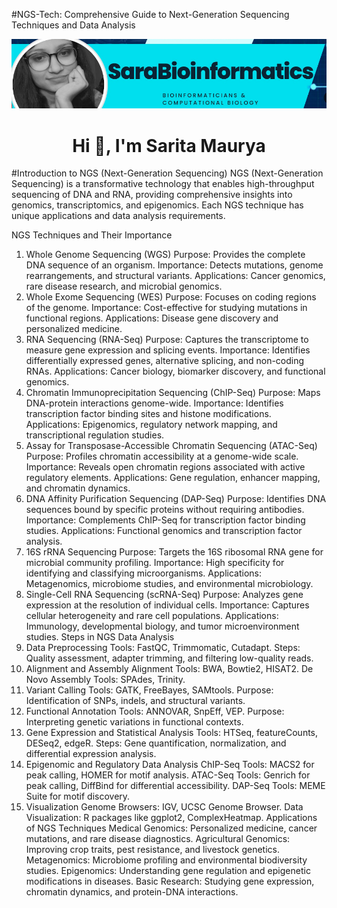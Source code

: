 #NGS-Tech: Comprehensive Guide to Next-Generation Sequencing Techniques and Data Analysis

![logo](https://github.com/SaraBioinformatics/SaraBioinformatics/blob/main/github.png)
<h1 align="center">Hi 👋, I'm Sarita Maurya</h1>
<img align = "right" alt  "coding width = "1000" src = "https://i.makeagif.com/media/9-16-2023/OpR6st.gif">
#Introduction to NGS (Next-Generation Sequencing)
 NGS (Next-Generation Sequencing) is a transformative technology that enables high-throughput sequencing of DNA and RNA, providing comprehensive insights into genomics, transcriptomics, and epigenomics. Each NGS technique has unique applications and data analysis requirements.
<img align = "right" alt  "coding width = "1000" src  = "https://scitechdaily.com/images/Complete-Human-Genome-Sequence.gif">

NGS Techniques and Their Importance
1. Whole Genome Sequencing (WGS)
Purpose: Provides the complete DNA sequence of an organism.
Importance: Detects mutations, genome rearrangements, and structural variants.
Applications: Cancer genomics, rare disease research, and microbial genomics.
2. Whole Exome Sequencing (WES)
Purpose: Focuses on coding regions of the genome.
Importance: Cost-effective for studying mutations in functional regions.
Applications: Disease gene discovery and personalized medicine.
3. RNA Sequencing (RNA-Seq)
Purpose: Captures the transcriptome to measure gene expression and splicing events.
Importance: Identifies differentially expressed genes, alternative splicing, and non-coding RNAs.
Applications: Cancer biology, biomarker discovery, and functional genomics.
4. Chromatin Immunoprecipitation Sequencing (ChIP-Seq)
Purpose: Maps DNA-protein interactions genome-wide.
Importance: Identifies transcription factor binding sites and histone modifications.
Applications: Epigenomics, regulatory network mapping, and transcriptional regulation studies.
5. Assay for Transposase-Accessible Chromatin Sequencing (ATAC-Seq)
Purpose: Profiles chromatin accessibility at a genome-wide scale.
Importance: Reveals open chromatin regions associated with active regulatory elements.
Applications: Gene regulation, enhancer mapping, and chromatin dynamics.
6. DNA Affinity Purification Sequencing (DAP-Seq)
Purpose: Identifies DNA sequences bound by specific proteins without requiring antibodies.
Importance: Complements ChIP-Seq for transcription factor binding studies.
Applications: Functional genomics and transcription factor analysis.
7. 16S rRNA Sequencing
Purpose: Targets the 16S ribosomal RNA gene for microbial community profiling.
Importance: High specificity for identifying and classifying microorganisms.
Applications: Metagenomics, microbiome studies, and environmental microbiology.
8. Single-Cell RNA Sequencing (scRNA-Seq)
Purpose: Analyzes gene expression at the resolution of individual cells.
Importance: Captures cellular heterogeneity and rare cell populations.
Applications: Immunology, developmental biology, and tumor microenvironment studies.
Steps in NGS Data Analysis
1. Data Preprocessing
Tools: FastQC, Trimmomatic, Cutadapt.
Steps: Quality assessment, adapter trimming, and filtering low-quality reads.
2. Alignment and Assembly
Alignment Tools: BWA, Bowtie2, HISAT2.
De Novo Assembly Tools: SPAdes, Trinity.
3. Variant Calling
Tools: GATK, FreeBayes, SAMtools.
Purpose: Identification of SNPs, indels, and structural variants.
4. Functional Annotation
Tools: ANNOVAR, SnpEff, VEP.
Purpose: Interpreting genetic variations in functional contexts.
5. Gene Expression and Statistical Analysis
Tools: HTSeq, featureCounts, DESeq2, edgeR.
Steps: Gene quantification, normalization, and differential expression analysis.
6. Epigenomic and Regulatory Data Analysis
ChIP-Seq Tools: MACS2 for peak calling, HOMER for motif analysis.
ATAC-Seq Tools: Genrich for peak calling, DiffBind for differential accessibility.
DAP-Seq Tools: MEME Suite for motif discovery.
7. Visualization
Genome Browsers: IGV, UCSC Genome Browser.
Data Visualization: R packages like ggplot2, ComplexHeatmap.
Applications of NGS Techniques
Medical Genomics: Personalized medicine, cancer mutations, and rare disease diagnostics.
Agricultural Genomics: Improving crop traits, pest resistance, and livestock genetics.
Metagenomics: Microbiome profiling and environmental biodiversity studies.
Epigenomics: Understanding gene regulation and epigenetic modifications in diseases.
Basic Research: Studying gene expression, chromatin dynamics, and protein-DNA interactions.
